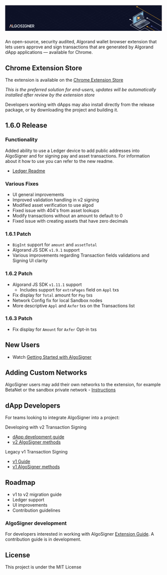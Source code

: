 # ![AlgoSigner](media/algosigner-wallet-banner-3.png)

An open-source, security audited, Algorand wallet browser extension that lets users approve and sign transactions that are generated by Algorand dApp applications — available for Chrome.

## Chrome Extension Store

The extension is available on the [Chrome Extension Store](https://chrome.google.com/webstore/detail/algosigner/kmmolakhbgdlpkjkcjkebenjheonagdm)

_This is the preferred solution for end-users, updates will be automatically installed after review by the extension store_

Developers working with dApps may also install directly from the release package, or by downloading the project and building it.

## 1.6.0 Release

### Functionality
Added ability to use a Ledger device to add public addresses into AlgoSigner and for signing pay and asset transactions. For information about it how to use you can refer to the new readme.

- [Ledger Readme](docs/ledger.md)

### Various Fixes
- UI general improvements 
- Improved validation handling in v2 signing 
- Modified asset verification to use algod 
- Fixed issue with 404's from asset lookups
- Modify transactions without an amount to default to 0
- Fixed issue with creating assets that have zero decimals 

### 1.6.1 Patch
- `BigInt` support for `amount` and `assetTotal`
- Algorand JS SDK `v1.9.1` support
- Various improvements regarding Transaction fields validations and Signing UI clarity

### 1.6.2 Patch
- Algorand JS SDK `v1.11.1` support
  - Includes support for `extraPages` field on `Appl` txs
- Fix display for `Total` amount for `Pay` txs
- Network Config fix for local Sandbox nodes
- More descriptive `Appl` and `Axfer` txs on the Transactions list

### 1.6.3 Patch
- Fix display for `Amount` for `Axfer` Opt-in txs

## New Users

- Watch [Getting Started with AlgoSigner](https://youtu.be/tG-xzG8r770)

## Adding Custom Networks

AlgoSigner users may add their own networks to the extension, for example BetaNet or the sandbox private network - [Instructions](docs/add-network.md)

## dApp Developers

For teams looking to integrate AlgoSigner into a project:

Developing with v2 Transaction Signing

- [dApp development guide](docs/dApp-guide.md)
- [v2 AlgoSigner methods](docs/dApp-integration.md)

Legacy v1 Transaction Signing

- [v1 Guide](docs/legacy-signing.md)
- [v1 AlgoSigner methods](docs/legacy-dApp-integration.md)

## Roadmap

- v1 to v2 migration guide
- Ledger support
- UI improvements
- Contribution guidelines

### AlgoSigner development

For developers interested in working with AlgoSigner [Extension Guide](docs/extension-developers.md). A contribution guide is in development.

## License

This project is under the MIT License
